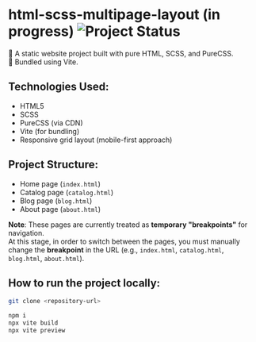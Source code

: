 # html-scss-multipage-layout (in progress) ![Project Status](https://img.shields.io/badge/status-in%20progress-yellow)

🎨 A static website project built with pure HTML, SCSS, and PureCSS.  
🚀 Bundled using Vite.

## Technologies Used:
- HTML5
- SCSS
- PureCSS (via CDN)
- Vite (for bundling)
- Responsive grid layout (mobile-first approach)
  
## Project Structure:
- Home page (`index.html`)
- Catalog page (`catalog.html`)
- Blog page (`blog.html`)
- About page (`about.html`)

**Note**: These pages are currently treated as **temporary "breakpoints"** for navigation.  
At this stage, in order to switch between the pages, you must manually change the **breakpoint** in the URL (e.g., `index.html`, `catalog.html`, `blog.html`, `about.html`).

## How to run the project locally:
```bash
git clone <repository-url>

npm i
npx vite build
npx vite preview

